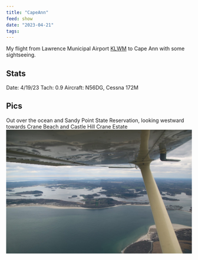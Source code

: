 ```yaml
---
title: "CapeAnn"
feed: show
date: "2023-04-21"
tags: 
---
```


My flight from Lawrence Municipal Airport [KLWM](notes/aviation/airports/KLWM.md) to Cape Ann with some sightseeing.

## Stats
Date: 4/19/23
Tach: 0.9
Aircraft: N56DG, Cessna 172M

## Pics
Out over the ocean and Sandy Point State Reservation, looking westward towards Crane Beach and Castle Hill Crane Estate
![700](notes/myadventures/flights/images/CranebeachCastleHill.png)